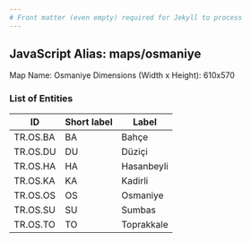 ```yaml
---
# Front matter (even empty) required for Jekyll to process
---
```


## JavaScript Alias: maps/osmaniye

Map Name: Osmaniye
Dimensions (Width x Height): 610x570





### List of Entities

ID | Short label | Label
---|---|---|
TR.OS.BA | BA | Bahçe
TR.OS.DU | DU | Düziçi
TR.OS.HA | HA | Hasanbeyli
TR.OS.KA | KA | Kadirli
TR.OS.OS | OS | Osmaniye
TR.OS.SU | SU | Sumbas
TR.OS.TO | TO | Toprakkale